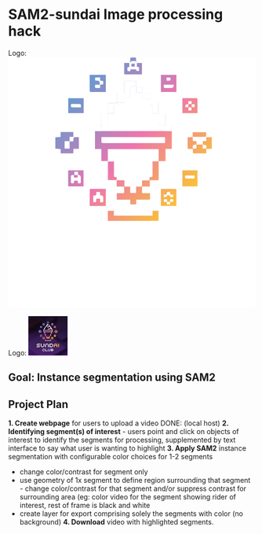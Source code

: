 # SAM2-sundai Image processing hack 

Logo: ![Alt](/sundaiClubLogo.svg "Title")


Logo: ![Alt](/sc.jpg "Title")

## Goal: Instance segmentation using SAM2 

## Project Plan
**1. Create webpage** for users to upload a video
   DONE: (local host)
**2. Identifying segment(s) of interest** - users point and click on objects of interest to identify the segments for processing, supplemented by text interface to say what user is wanting to highlight
**3. Apply SAM2** instance segmentation with configurable color choices for 1-2 segments
- change color/contrast for segment only
- use geometry of 1x segment to define region surrounding that segment - change color/contrast for that segment and/or suppress contrast for surrounding area (eg: color video for the segment showing rider of interest, rest of frame is black and white
- create layer for export comprising solely the segments with color (no background)
**4. Download** video with highlighted segments. 
